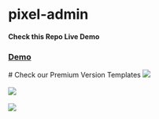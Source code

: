 # pixel-admin
<h4>Check this Repo Live Demo</h4>
<h3><a href="https://wrappixel.com/demos/admin-templates/pixeladmin/landingpage/">Demo</a></h3>
# Check our Premium Version Templates
<a href="https://wrappixel.com/templates/niceadmin/"><img src="https://wrappixel.com/wp-content/uploads/edd/2018/07/nice-admin-pro-wp-prev.jpg"/></a><br/><br/>
<a href="https://wrappixel.com/templates/elegant-admin/"><img src="https://wrappixel.com/wp-content/uploads/edd/2018/06/elgant-admin-wp-new-p.jpg"/></a><br/><br/>
<a href="https://wrappixel.com/templates/adminwrap/"><img src="https://wrappixel.com/wp-content/uploads/edd/2017/12/admin-wrap-prev-wrap.jpg"/></a><br/><br/>

